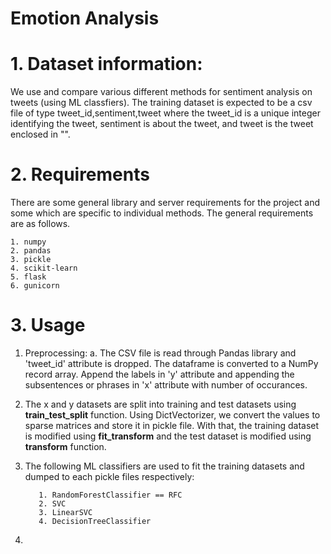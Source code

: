 # Emotion Analysis

# 1. Dataset information:
We use and compare various different methods for sentiment analysis on tweets (using ML classfiers). The training dataset is expected to be a csv file of type tweet_id,sentiment,tweet where the tweet_id is a unique integer identifying the tweet, sentiment is about the tweet, and tweet is the tweet enclosed in "". 

# 2. Requirements
There are some general library and server requirements for the project and some which are specific to individual methods. The general requirements are as follows.

    1. numpy
    2. pandas
    3. pickle
    4. scikit-learn
    5. flask
    6. gunicorn
    
# 3. Usage

  1. Preprocessing:
      a. The CSV file is read through Pandas library and 'tweet_id' attribute is dropped. The dataframe is converted to a NumPy record array. 
         Append the labels in 'y' attribute and appending the subsentences or phrases in 'x' attribute with number of occurances. 
  
  2. The x and y datasets are split into training and test datasets using **train_test_split** function. 
     Using DictVectorizer, we convert the values to sparse matrices and store it in pickle file.
     With that, the training dataset is modified using **fit_transform** and the test dataset is modified using **transform** function. 
     
  3. The following ML classifiers are used to fit the training datasets and dumped to each pickle files respectively:
  
            1. RandomForestClassifier == RFC
            2. SVC
            3. LinearSVC 
            4. DecisionTreeClassifier 

   4. 
